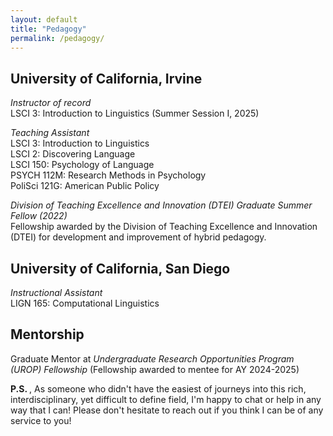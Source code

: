 ```yaml
---
layout: default
title: "Pedagogy"
permalink: /pedagogy/
---
```


<h2 class="pub-header"> University of California, Irvine </h2>

<div class="presentation-entry">
<p> <em> Instructor of record  </em> <br>
LSCI 3: Introduction to Linguistics (Summer Session I, 2025) </p>

<p> <em> Teaching Assistant </em> <br>
LSCI 3: Introduction to Linguistics <br>
LSCI 2: Discovering Language <br>
LSCI 150: Psychology of Language  <br>
PSYCH 112M: Research Methods in Psychology <br>
PoliSci 121G: American Public Policy  <br> </p>

<p> <em> Division of Teaching Excellence and Innovation (DTEI) Graduate Summer Fellow (2022) </em> <br>
Fellowship awarded by the Division of Teaching Excellence and Innovation (DTEI) for development and improvement of hybrid pedagogy. </p>


<h2 class="pub-header"> University of California, San Diego </h2>

<p> <em> Instructional Assistant </em> <br>
LIGN 165: Computational Linguistics </p>


<h2 class="pub-header"> Mentorship </h2>

<p> Graduate Mentor at <em> Undergraduate Research Opportunities Program (UROP) Fellowship </em> (Fellowship awarded to mentee for AY 2024-2025) </p>

</div>

<strong> P.S. </strong>, As someone who didn't have the easiest of journeys into this rich, interdisciplinary, yet difficult to define field, I'm happy to chat or help in any way that I can! Please don't hesitate to reach out if you think I can be of any service to you! 







